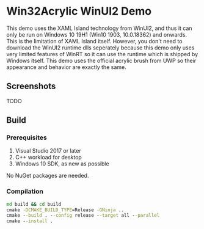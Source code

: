 # Win32Acrylic WinUI2 Demo

This demo uses the XAML Island technology from WinUI2, and thus it can only be run on Windows 10 19H1 (Win10 1903, 10.0.18362) and onwards. This is the limitation of XAML Island itself. However, you don't need to download the WinUI2 runtime dlls seperately because this demo only uses very limited features of WinRT so it can use the runtime which is shipped by Windows itself. This demo uses the official acrylic brush from UWP so their appearance and behavior are exactly the same.

## Screenshots

TODO

## Build

### Prerequisites

1. Visual Studio 2017 or later
2. C++ workload for desktop
3. Windows 10 SDK, as new as possible

No NuGet packages are needed.

### Compilation

```bat
md build && cd build
cmake -DCMAKE_BUILD_TYPE=Release -GNinja ..
cmake --build . --config release --target all --parallel
cmake --install .
```
